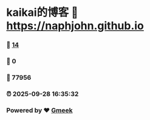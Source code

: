 # kaikai的博客 :link: https://naphjohn.github.io 
### :page_facing_up: [14](https://naphjohn.github.io/tag.html) 
### :speech_balloon: 0 
### :hibiscus: 77956 
### :alarm_clock: 2025-09-28 16:35:32 
### Powered by :heart: [Gmeek](https://github.com/Meekdai/Gmeek)
